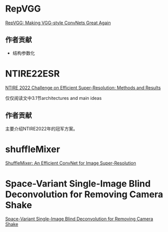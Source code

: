 # RepVGG
[RepVGG: Making VGG-style ConvNets Great Again](https://openaccess.thecvf.com/content/CVPR2021/papers/Ding_RepVGG_Making_VGG-Style_ConvNets_Great_Again_CVPR_2021_paper.pdf)
## 作者贡献
+ 结构参数化

# NTIRE22ESR
[NTIRE 2022 Challenge on Efficient Super-Resolution: Methods and Results](https://ieeexplore.ieee.org/document/9857089
)

仅仅阅读文中3.1节architectures and main ideas
## 作者贡献
主要介绍NTIRE2022年的冠军方案。

# shuffleMixer
[ShuffleMixer: An Efficient ConvNet for Image Super-Resolution](https://arxiv.org/pdf/2205.15175.pdf)

# Space-Variant Single-Image Blind Deconvolution for Removing Camera Shake
[Space-Variant Single-Image Blind Deconvolution for Removing Camera Shake](https://proceedings.neurips.cc/paper/2010/file/7f5d04d189dfb634e6a85bb9d9adf21e-Paper.pdf)